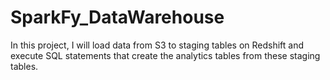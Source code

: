 # SparkFy_DataWarehouse
In this project, I will load data from S3 to staging tables on Redshift and execute SQL statements that create the analytics tables from these staging tables.
